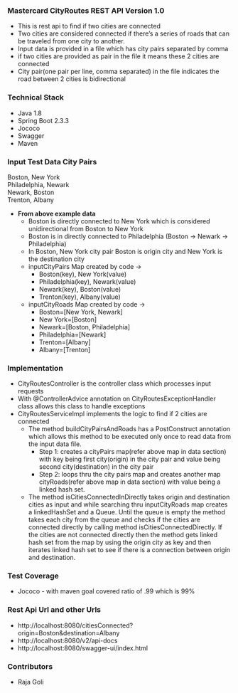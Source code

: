 ### Mastercard CityRoutes REST API Version 1.0
* This is rest api to find if two cities are connected
* Two cities are considered connected if there’s a series of roads that can be traveled from one city to another.
* Input data is provided in a file which has city pairs separated by comma
* if two cities are provided as pair in the file it means these 2 cities are connected
* City pair(one pair per line, comma separated) in the file indicates the road between 2 cities is bidirectional
	
### Technical Stack
* Java 1.8
* Spring Boot 2.3.3
* Jococo
* Swagger
* Maven	

### Input Test Data City Pairs
Boston, New York  
Philadelphia, Newark  
Newark, Boston  
Trenton, Albany  
	
* **From above example data**
  - Boston is directly connected to New York which is considered unidirectional from Boston to New York
  - Boston is in directly connected to Philadelphia (Boston -> Newark -> Philadelphia)
  - In Boston, New York city pair Boston is origin city and New York is the destination city
  - inputCityPairs Map created by code -> 
    - Boston(key), New York(value)
    - Philadelphia(key), Newark(value)
    - Newark(key), Boston(value)
    - Trenton(key), Albany(value)
  - inputCityRoads Map created by code ->
    - Boston=[New York, Newark]
    - New York=[Boston]
    - Newark=[Boston, Philadelphia]
    - Philadelphia=[Newark]
    - Trenton=[Albany]
    - Albany=[Trenton]
	
### Implementation
* CityRoutesController is the controller class which processes input requests
* With @ControllerAdvice annotation on CityRoutesExceptionHandler class allows this class to handle exceptions
* CityRoutesServiceImpl implements the logic to find if 2 cities are connected
  - The  method buildCityPairsAndRoads has a PostConstruct annotation which allows this method to be executed only once to read data from the input data file.
    * Step 1: creates a cityPairs map(refer above map in data section) with key being first city(origin) in the city pair and value being second city(destination) in the city pair
    * Step 2: loops thru the city pairs map and creates another map cityRoads(refer above map in data section) with value being a linked hash set.
  - The method isCitiesConnectedInDirectly takes origin and destination cities as input and while searching thru inputCityRoads map creates a linkedHashSet and a Queue. 
    Until the queue is empty the method takes each city from the queue and checks if the cities are connected directly by calling method isCitiesConnectedDirectly. If the           cities are not connected directly then the method gets linked hash set from the map by using the origin city as key and then iterates linked hash set to see if there is a       connection between origin and destination.

### Test Coverage
* Jococo - with maven goal covered ratio of .99 which is 99%

### Rest Api Url and other Urls
* http://localhost:8080/citiesConnected?origin=Boston&destination=Albany
* http://localhost:8080/v2/api-docs
* http://localhost:8080/swagger-ui/index.html
	
### Contributors
* Raja Goli
